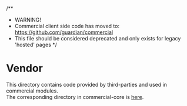 /**
 * WARNING!
 * Commercial client side code has moved to: https://github.com/guardian/commercial
 * This file should be considered deprecated and only exists for legacy 'hosted' pages
 */

# Vendor

This directory contains code provided by third-parties and used in commercial modules. \
The corresponding directory in commercial-core is [here](https://github.com/guardian/commercial-core/tree/main/src/__vendor).

